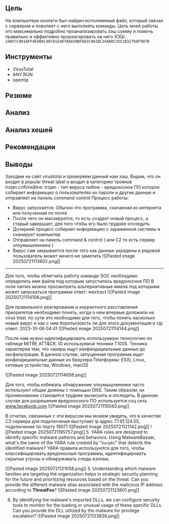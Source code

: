 ## Цель

На компьютере коллеги был найден исполняемый файл, который связан с сервером и поволяет  с него выполнять команды.
Цель моей работы это максимально подробно проанализировать хэш сумму и помочь правильно и эффективно прореагировать на него 
ХЭШ: `248FCC901AFF4E4B4C48C91E4D78A939BF681C9A1BC24ADDC3551B32768F907B`
## Инструменты 

- VirusTotal
- ANY.RUN
- opentip

 ## Резюме
 ##  Анализ
 ## Анализ хешей
 ## Рекомендации
 ## Выводы
Заходим на сайт virustotal и проверяем данный нам хэш. Видим, что он входит в popular threat label и входит в категорию троянов
trojan.crifi/redline:
trojan - тип вируса
redline -  вредоносное ПО которое собирает информацио о пользователях их пароли и другие данные и отправляет на панель command control
Процесс работы:
- Вирус запускается. Обычно это программа, скачанная из интернета или полученная по почте
-  После чего он маскируется, то есть создает новый процесс, а старый завершает, для того чтобы его было труднее отследить
- Дочерний процесс собирает информацию с зараженной системы и сканирует компьютер 
- Отправляет на панель command & control ( или С2 то есть сервер злоумышленника )
-  Вирус сам закрывается после того как данные украдены и рядовой пользователь может ничего не заметить
![[Pasted image 20250721113802.png]]
******


Для того, чтобы облегчить работу команде SOC необходимо определить имя файла под которым запустилось вредоносное ПО
В поле names можно просмотреть альтернативные имена под которыми может  запускаться программа
ответ: wextract
![[Pasted image 20250721114106.png]]

Для правильного реагирования и корректного расставления приоритетов необходимо понять,  когда о нем впервые доложили на virus total. по сути это необходимо для того, чтобы понять насколько новый вирус и как с ним бороться(есть ли для этого документация и тд)
ответ: 2023-10-06 04:41
![[Pasted image 20250721114144.png]]

После нам нужно идентифицировать используемую технологию по таблице MITRE ATT&CK.  ID используемой техники T1005. Техника характерна тем, что хакеры ищут конфендициальные данные до эксфильтрации. В данном случае, запущенная программа ищет конфендициальные данные из браузера 
Платформы: ESXi, Linux, сетевые устройства, Windows, macOS

![[Pasted image 20250721114658.png]]

Для того, чтобы избежать обнаружение злоумышленники часто используют общие домены с помощью DNS. Таким образом, их проникновение становится труднее вычисоить и отследить. В данном случае для разрешения вредоносного ПО используется  соц сеть www.facebook.com
![[Pasted image 20250721115043.png]]

В отчетах, связанных с эти вирусом мы можем увидеть, что в качестве C2 сервера для подключения выступает ip адрес 77.91.124.55, подключение по порту 19071
![[Pasted image 20250721121142.png]]
![[Pasted image 20250721195757.png]]
5. YARA rules are designed to identify specific malware patterns and behaviors. Using MalwareBazaar, what's the name of the YARA rule created by "`Varp0s`" that detects the identified malware?
YARA правила используются для того, чтобы классифицировать вредоносные программы, идентифицировать скрытые угрозы и обнаруживать следы взлома.

![[Pasted image 20250721121058.png]]
5. Understanding which malware families are targeting the organization helps in strategic security planning for the future and prioritizing resources based on the threat. Can you provide the different malware alias associated with the malicious IP address according to **ThreatFox**?
![[Pasted image 20250721123601.png]]

6. By identifying the malware's imported DLLs, we can configure security tools to monitor for the loading or unusual usage of these specific DLLs. Can you provide the DLL utilized by the malware for privilege escalation?
![[Pasted image 20250721123836.png]]